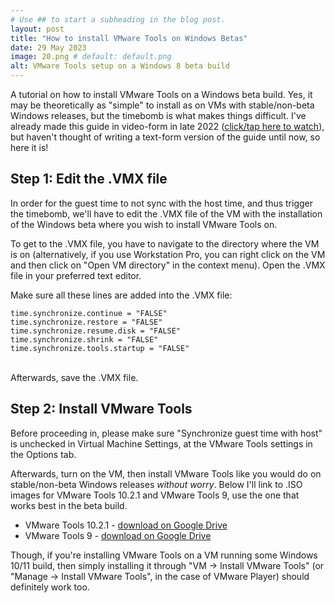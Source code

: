 ```yaml
---
# Use ## to start a subheading in the blog post.
layout: post
title: "How to install VMware Tools on Windows Betas"
date: 29 May 2023
image: 20.png # default: default.png
alt: VMware Tools setup on a Windows 8 beta build
---
```

A tutorial on how to install VMware Tools on a Windows beta build. Yes, it may be theoretically as "simple" to install as on VMs with stable/non-beta Windows releases, but the timebomb is what makes things difficult. I've already made this guide in video-form in late 2022 ([click/tap here to watch][1]), but haven't thought of writing a text-form version of the guide until now, so here it is!

## Step 1: Edit the .VMX file
In order for the guest time to not sync with the host time, and thus trigger the timebomb, we'll have to edit the .VMX file of the VM with the installation of the Windows beta where you wish to install VMware Tools on.

To get to the .VMX file, you have to navigate to the directory where the VM is on (alternatively, if you use Workstation Pro, you can right click on the VM and then click on "Open VM directory" in the context menu). Open the .VMX file in your preferred text editor.

Make sure all these lines are added into the .VMX file:

```
time.synchronize.continue = "FALSE"
time.synchronize.restore = "FALSE"
time.synchronize.resume.disk = "FALSE"
time.synchronize.shrink = "FALSE"
time.synchronize.tools.startup = "FALSE"
```
<br>
Afterwards, save the .VMX file.

## Step 2: Install VMware Tools
Before proceeding in, please make sure "Synchronize guest time with host" is unchecked in Virtual Machine Settings, at the VMware Tools settings in the Options tab.

Afterwards, turn on the VM, then install VMware Tools like you would do on stable/non-beta Windows releases *without worry*. Below I'll link to .ISO images for VMware Tools 10.2.1 and VMware Tools 9, use the one that works best in the beta build.

* VMware Tools 10.2.1 - [download on Google Drive][2]
* VMware Tools 9 - [download on Google Drive][3]

Though, if you're installing VMware Tools on a VM running some Windows 10/11 build, then simply installing it through "VM -> Install VMware Tools" (or "Manage -> Install VMware Tools", in the case of VMware Player) should definitely work too.

[1]: https://youtu.be/-KFsqaB86iw
[2]: https://drive.google.com/file/d/1ztLZ-K_q8bDqw2Bvj26TV9XytE8qbKVo/view?usp=sharing
[3]: https://drive.google.com/file/d/1jZASKmCQ93sWf3Vr07KEt87ffCE1BP0t/view?usp=sharing